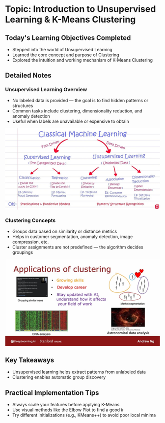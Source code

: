 # Topic: Introduction to Unsupervised Learning & K-Means Clustering

## Today's Learning Objectives Completed

- Stepped into the world of Unsupervised Learning  
- Learned the core concept and purpose of Clustering  
- Explored the intuition and working mechanism of K-Means Clustering  

## Detailed Notes

### Unsupervised Learning Overview

- No labeled data is provided — the goal is to find hidden patterns or structures  
- Common tasks include clustering, dimensionality reduction, and anomaly detection  
- Useful when labels are unavailable or expensive to obtain  

![ML](./images/ml.jpg)

### Clustering Concepts

- Groups data based on similarity or distance metrics  
- Helps in customer segmentation, anomaly detection, image compression, etc.  
- Cluster assignments are not predefined — the algorithm decides groupings  

![ML](./images/clustering.jpg)

## Key Takeaways

- Unsupervised learning helps extract patterns from unlabeled data  
- Clustering enables automatic group discovery  

## Practical Implementation Tips

- Always scale your features before applying K-Means  
- Use visual methods like the Elbow Plot to find a good *k*  
- Try different initializations (e.g., KMeans++) to avoid poor local minima  
